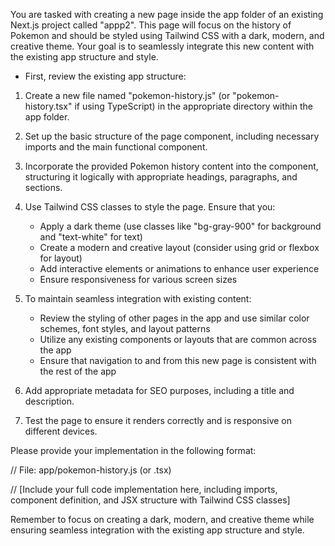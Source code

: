 You are tasked with creating a new page inside the app folder of an existing Next.js project called "appp2". This page will focus on the history of Pokemon and should be styled using Tailwind CSS with a dark, modern, and creative theme. Your goal is to seamlessly integrate this new content with the existing app structure and style.

- First, review the existing app structure:

1. Create a new file named "pokemon-history.js" (or "pokemon-history.tsx" if using TypeScript) in the appropriate directory within the app folder.

2. Set up the basic structure of the page component, including necessary imports and the main functional component.

3. Incorporate the provided Pokemon history content into the component, structuring it logically with appropriate headings, paragraphs, and sections.

4. Use Tailwind CSS classes to style the page. Ensure that you:
   - Apply a dark theme (use classes like "bg-gray-900" for background and "text-white" for text)
   - Create a modern and creative layout (consider using grid or flexbox for layout)
   - Add interactive elements or animations to enhance user experience
   - Ensure responsiveness for various screen sizes

5. To maintain seamless integration with existing content:
   - Review the styling of other pages in the app and use similar color schemes, font styles, and layout patterns
   - Utilize any existing components or layouts that are common across the app
   - Ensure that navigation to and from this new page is consistent with the rest of the app

6. Add appropriate metadata for SEO purposes, including a title and description.

7. Test the page to ensure it renders correctly and is responsive on different devices.

Please provide your implementation in the following format:

<implementation>
// File: app/pokemon-history.js (or .tsx)

// [Include your full code implementation here, including imports, component definition, and JSX structure with Tailwind CSS classes]
</implementation>

Remember to focus on creating a dark, modern, and creative theme while ensuring seamless integration with the existing app structure and style.